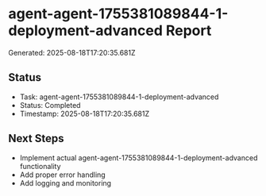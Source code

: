# agent-agent-1755381089844-1-deployment-advanced Report

Generated: 2025-08-18T17:20:35.681Z

## Status
- Task: agent-agent-1755381089844-1-deployment-advanced
- Status: Completed
- Timestamp: 2025-08-18T17:20:35.681Z

## Next Steps
- Implement actual agent-agent-1755381089844-1-deployment-advanced functionality
- Add proper error handling
- Add logging and monitoring
